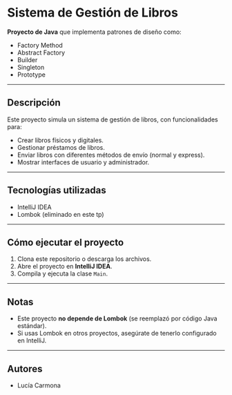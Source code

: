 # Sistema de Gestión de Libros

**Proyecto de Java** que implementa patrones de diseño como:
- Factory Method
- Abstract Factory
- Builder
- Singleton
- Prototype

---

## Descripción
Este proyecto simula un sistema de gestión de libros, con funcionalidades para:
- Crear libros físicos y digitales.
- Gestionar préstamos de libros.
- Enviar libros con diferentes métodos de envío (normal y express).
- Mostrar interfaces de usuario y administrador.

---

## Tecnologías utilizadas
- IntelliJ IDEA
- Lombok (eliminado en este tp)

---


## Cómo ejecutar el proyecto
1. Clona este repositorio o descarga los archivos.
2. Abre el proyecto en **IntelliJ IDEA**.
3. Compila y ejecuta la clase `Main`.

---

## Notas
- Este proyecto **no depende de Lombok** (se reemplazó por código Java estándar).
- Si usas Lombok en otros proyectos, asegúrate de tenerlo configurado en IntelliJ.

---

## Autores
- Lucía Carmona
